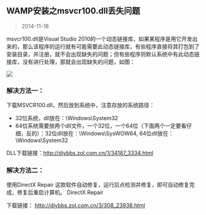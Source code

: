 WAMP安装之msvcr100.dll丢失问题
---
> 2014-11-18

msvcr100.dll是Visual Studio 2010的一个动态链接库，如果某程序是用它开发出来的，那么该程序的运行就有可能需要此动态链接库，有些程序直接将其打包到了安装目录，并注册，就不会出现缺失的问题；但有些程序则默认系统中有此动态链接库，没有进行处理，那就会出现缺失的问题，如图：

![](./img/tech/wamp-setup01.jpg)

### 解决方法一：
下载MSVCR100.dll，然后放到系统中，注意存放的系统路径：

* 32位系统，dll放在：\Windows\System32
* 64位系统需要放两个dll文件，一个32位，一个64位（下面两个一定要看仔细，反的）：32位dll放在：\Windows\SysWOW64,   64位dll放在：\Windows\System32

DLL下载链接：http://diybbs.zol.com.cn/1/34187_3334.html

### 解决方法二：

使用DirectX Repair 这款软件自动修复，运行后点检测并修复，即可自动修复完成，修复后重启计算机。
DirectX Repair

下载链接：   http://diybbs.zol.com.cn/3/308_23938.html